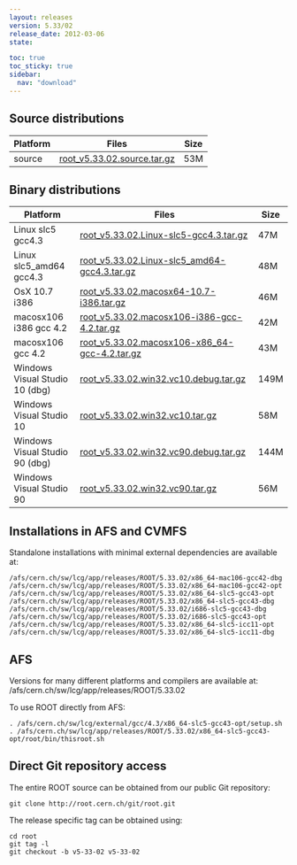 ```yaml
---
layout: releases
version: 5.33/02
release_date: 2012-03-06
state:

toc: true
toc_sticky: true
sidebar:
  nav: "download"
---
```




## Source distributions

| Platform       | Files | Size |
|-----------|-------|-----|
| source | [root_v5.33.02.source.tar.gz](https://root.cern.ch/download/root_v5.33.02.source.tar.gz) |  53M |


## Binary distributions

| Platform       | Files | Size |
|-----------|-------|-----|
| Linux slc5 gcc4.3 | [root_v5.33.02.Linux-slc5-gcc4.3.tar.gz](https://root.cern.ch/download/root_v5.33.02.Linux-slc5-gcc4.3.tar.gz) |  47M |
| Linux slc5_amd64 gcc4.3 | [root_v5.33.02.Linux-slc5_amd64-gcc4.3.tar.gz](https://root.cern.ch/download/root_v5.33.02.Linux-slc5_amd64-gcc4.3.tar.gz) |  48M |
| OsX 10.7 i386 | [root_v5.33.02.macosx64-10.7-i386.tar.gz](https://root.cern.ch/download/root_v5.33.02.macosx64-10.7-i386.tar.gz) |  46M |
| macosx106 i386 gcc 4.2 | [root_v5.33.02.macosx106-i386-gcc-4.2.tar.gz](https://root.cern.ch/download/root_v5.33.02.macosx106-i386-gcc-4.2.tar.gz) |  42M |
| macosx106 gcc 4.2 | [root_v5.33.02.macosx106-x86_64-gcc-4.2.tar.gz](https://root.cern.ch/download/root_v5.33.02.macosx106-x86_64-gcc-4.2.tar.gz) |  43M |
| Windows Visual Studio 10 (dbg) | [root_v5.33.02.win32.vc10.debug.tar.gz](https://root.cern.ch/download/root_v5.33.02.win32.vc10.debug.tar.gz) | 149M |
| Windows Visual Studio 10 | [root_v5.33.02.win32.vc10.tar.gz](https://root.cern.ch/download/root_v5.33.02.win32.vc10.tar.gz) |  58M |
| Windows Visual Studio 90 (dbg) | [root_v5.33.02.win32.vc90.debug.tar.gz](https://root.cern.ch/download/root_v5.33.02.win32.vc90.debug.tar.gz) | 144M |
| Windows Visual Studio 90 | [root_v5.33.02.win32.vc90.tar.gz](https://root.cern.ch/download/root_v5.33.02.win32.vc90.tar.gz) |  56M |



## Installations in AFS and CVMFS
Standalone installations with minimal external dependencies are available at:
~~~
/afs/cern.ch/sw/lcg/app/releases/ROOT/5.33.02/x86_64-mac106-gcc42-dbg
/afs/cern.ch/sw/lcg/app/releases/ROOT/5.33.02/x86_64-mac106-gcc42-opt
/afs/cern.ch/sw/lcg/app/releases/ROOT/5.33.02/x86_64-slc5-gcc43-opt
/afs/cern.ch/sw/lcg/app/releases/ROOT/5.33.02/x86_64-slc5-gcc43-dbg
/afs/cern.ch/sw/lcg/app/releases/ROOT/5.33.02/i686-slc5-gcc43-dbg
/afs/cern.ch/sw/lcg/app/releases/ROOT/5.33.02/i686-slc5-gcc43-opt
/afs/cern.ch/sw/lcg/app/releases/ROOT/5.33.02/x86_64-slc5-icc11-opt
/afs/cern.ch/sw/lcg/app/releases/ROOT/5.33.02/x86_64-slc5-icc11-dbg
~~~

## AFS
Versions for many different platforms and compilers are available at:
/afs/cern.ch/sw/lcg/app/releases/ROOT/5.33.02

To use ROOT directly from AFS:
~~~
. /afs/cern.ch/sw/lcg/external/gcc/4.3/x86_64-slc5-gcc43-opt/setup.sh
. /afs/cern.ch/sw/lcg/app/releases/ROOT/5.33.02/x86_64-slc5-gcc43-opt/root/bin/thisroot.sh
~~~

## Direct Git repository access
The entire ROOT source can be obtained from our public Git repository:

~~~
git clone http://root.cern.ch/git/root.git
~~~
The release specific tag can be obtained using:
~~~
cd root
git tag -l
git checkout -b v5-33-02 v5-33-02
~~~
